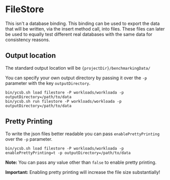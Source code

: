 # FileStore

This isn't a database binding.
This binding can be used to export the data that will be written, via the insert method call, into files.
These files can later be used to equally test different real databases with the same data for consistency reasons.

## Output location

The standard output location will be `{projectDir}/benchmarkingData/`

You can specify your own output directory by passing it over the `-p` parameter with the key `outputDirectory`.

```
bin/ycsb.sh load filestore -P workloads/workloada -p outputDirectory=/path/to/data
bin/ycsb.sh run filestore -P workloads/workloada -p outputDirectory=/path/to/data
```

## Pretty Printing

To write the json files better readable you can pass `enablePrettyPrinting` over the `-p` parameter.

```
bin/ycsb.sh load filestore -P workloads/workloada -p enablePrettyPrinting=t -p outputDirectory=/path/to/data
```

**Note:**
You can pass any value other than `false` to enable pretty printing.

**Important:**
Enabling pretty printing will increase the file size substantially!